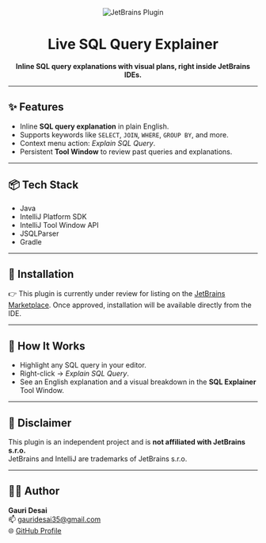 <p align="center">
  <img src="https://img.shields.io/badge/JetBrains%20Plugin-Live%20SQL%20Query%20Explainer-blue?logo=jetbrains&style=flat-square" alt="JetBrains Plugin"/>
</p>

<h1 align="center">Live SQL Query Explainer</h1>
<p align="center"><strong>Inline SQL query explanations with visual plans, right inside JetBrains IDEs.</strong></p>

---

## ✨ Features

- Inline **SQL query explanation** in plain English.
- Supports keywords like `SELECT`, `JOIN`, `WHERE`, `GROUP BY`, and more.
- Context menu action: _Explain SQL Query_.
- Persistent **Tool Window** to review past queries and explanations.

---

## 📦 Tech Stack

- Java 
- IntelliJ Platform SDK
- IntelliJ Tool Window API
- JSQLParser
- Gradle

---

## 🚀 Installation

👉 This plugin is currently under review for listing on the [JetBrains Marketplace](https://plugins.jetbrains.com/). Once approved, installation will be available directly from the IDE.

---

## 🧠 How It Works

- Highlight any SQL query in your editor.
- Right-click → _Explain SQL Query_.
- See an English explanation and a visual breakdown in the **SQL Explainer** Tool Window.


---

## 📜 Disclaimer

This plugin is an independent project and is **not affiliated with JetBrains s.r.o.**  
JetBrains and IntelliJ are trademarks of JetBrains s.r.o.

---

## 🧑‍💻 Author

**Gauri Desai**  
📫 [gauridesai35@gmail.com](mailto:gauridesai35@gmail.com)  
🌐 [GitHub Profile](https://github.com/gaurid14)
